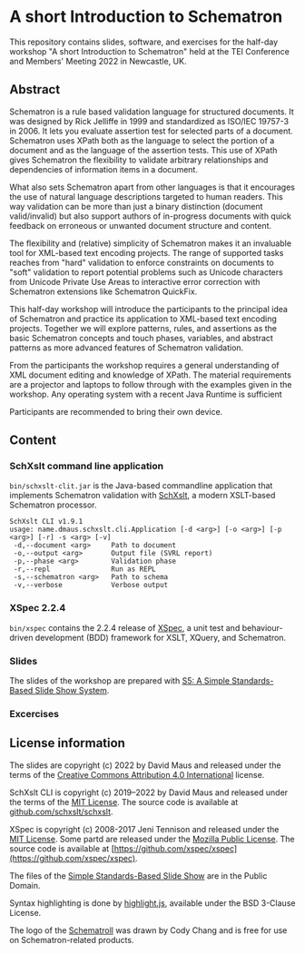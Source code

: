 # A short Introduction to Schematron

This repository contains slides, software, and exercises for the half-day workshop "A short Introduction to Schematron"
held at the TEI Conference and Members' Meeting 2022 in Newcastle, UK.

## Abstract

Schematron is a rule based validation language for structured documents. It was designed by Rick Jelliffe in 1999 and standardized as ISO/IEC 19757-3 in 2006.  It lets you evaluate assertion test for selected parts of a document.  Schematron uses XPath both as the language to select the portion of a document and as the language of the assertion tests. This use of XPath gives Schematron the flexibility to validate arbitrary relationships and dependencies of information items in a document.

What also sets Schematron apart from other languages is that it encourages the use of natural language descriptions targeted to human readers. This way validation can be more than just a binary distinction (document valid/invalid) but also support authors of in-progress documents with quick feedback on erroneous or unwanted document structure and content.

The flexibility and (relative) simplicity of Schematron makes it an invaluable tool for XML-based text encoding projects. The range of supported tasks reaches from "hard" validation to enforce constraints on documents to "soft" validation to report potential problems such as Unicode characters from Unicode Private Use Areas to interactive error correction with Schematron extensions like Schematron QuickFix.

This half-day workshop will introduce the participants to the principal idea of Schematron and practice its application to XML-based text encoding projects. Together we will explore patterns, rules, and assertions as the basic Schematron concepts and touch phases, variables, and abstract patterns as more advanced features of Schematron validation.

From the participants the workshop requires a general understanding of XML document editing and knowledge of XPath. The material requirements are a projector and laptops to follow through with the examples given in the workshop. Any operating system with a recent Java Runtime is sufficient

Participants are recommended to bring their own device.

## Content

### SchXslt command line application

```bin/schxslt-clit.jar``` is the Java-based commandline application that implements Schematron validation with [SchXslt](https://github.com/schxslt/schxslt), a modern XSLT-based Schematron processor.

```
SchXslt CLI v1.9.1
usage: name.dmaus.schxslt.cli.Application [-d <arg>] [-o <arg>] [-p <arg>] [-r] -s <arg> [-v]
 -d,--document <arg>     Path to document
 -o,--output <arg>       Output file (SVRL report)
 -p,--phase <arg>        Validation phase
 -r,--repl               Run as REPL
 -s,--schematron <arg>   Path to schema
 -v,--verbose            Verbose output
```

### XSpec 2.2.4

```bin/xspec``` contains the 2.2.4 release of [XSpec](https://xspec.io), a unit test and behaviour-driven development
(BDD) framework for XSLT, XQuery, and Schematron.

### Slides

The slides of the workshop are prepared with [S5: A Simple Standards-Based Slide Show
System](https://meyerweb.com/eric/tools/s5/).

### Excercises

## License information

The slides are copyright (c) 2022 by David Maus and released under the terms of the [Creative Commons Attribution 4.0
International](https://creativecommons.org/licenses/by/4.0/) license.

SchXslt CLI is copyright (c) 2019–2022 by David Maus and released under the terms of the [MIT
License](https://opensource.org/licenses/MIT). The source code is available at
[github.com/schxslt/schxslt](https://github.com/schxslt/schxslt).

XSpec is copyright (c) 2008-2017 Jeni Tennison and released under the [MIT
License](https://opensource.org/licenses/MIT). Some partd are released under the [Mozilla Public
License](https://www.mozilla.org/en-US/MPL/). The source code is available at
[https://github.com/xspec/xspec](https://github.com/xspec/xspec).

The files of the [Simple Standards-Based Slide Show](https://meyerweb.com/eric/tools/s5/) are in the Public Domain.

Syntax highlighting is done by [highlight.js](https://highlightjs.org/), available under the BSD 3-Clause License.

The logo of the [Schematroll](https://github.com/schematron/schematroll) was drawn by Cody Chang and is free for use on
Schematron-related products.

